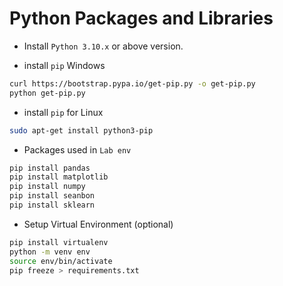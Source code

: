 # Python Packages and Libraries
- Install `Python 3.10.x` or above version.

- install `pip` Windows
```bash
curl https://bootstrap.pypa.io/get-pip.py -o get-pip.py
python get-pip.py
```
- install `pip` for Linux
```bash
sudo apt-get install python3-pip
```
- Packages used in `Lab env`
```bash
pip install pandas
pip install matplotlib
pip install numpy
pip install seanbon
pip install sklearn
```
- Setup Virtual Environment (optional)
```bash
pip install virtualenv
python -m venv env
source env/bin/activate
pip freeze > requirements.txt
```
